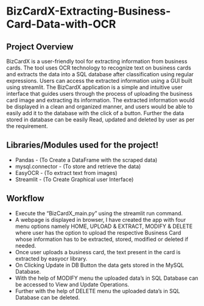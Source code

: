 # BizCardX-Extracting-Business-Card-Data-with-OCR

## Project Overview
BizCardX is a user-friendly tool for extracting information from business cards. The tool uses OCR technology to recognize text on business cards and extracts the data into a SQL database after classification using regular expressions. Users can access the extracted information using a GUI built using streamlit. The BizCardX application is a simple and intuitive user interface that guides users through the process of uploading the business card image and extracting its information. The extracted information would be displayed in a clean and organized manner, and users would be able to easily add it to the database with the click of a button. Further the data stored in database can be easily Read, updated and deleted by user as per the requirement.

## Libraries/Modules used for the project!
* Pandas - (To Create a DataFrame with the scraped data)
* mysql.connector - (To store and retrieve the data)
* EasyOCR - (To extract text from images)
* Streamlit - (To Create Graphical user Interface)

## Workflow
* Execute the “BizCardX_main.py” using the streamlit run command.
* A webpage is displayed in browser, I have created the app with four menu options namely HOME, UPLOAD & EXTRACT, MODIFY & DELETE where user has the option to upload the respective Business Card whose information has to be extracted, stored, modified or deleted if needed.
* Once user uploads a business card, the text present in the card is extracted by easyocr library.
* On Clicking Update in DB Button the data gets stored in the MySQL Database.
* With the help of MODIFY menu the uploaded data’s in SQL Database can be accessed to View and Update Operations.
* Further with the help of DELETE menu the uploaded data’s in SQL Database can be deleted.
